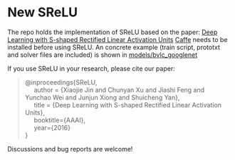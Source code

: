 # New SReLU
The repo holds the implementation of SReLU based on the paper:
[Deep Learning with S-shaped Rectified Linear Activation Units](https://arxiv.org/abs/1512.07030)
[Caffe](https://github.com/BVLC/caffe) needs to be installed before using SReLU. 
An concrete example (train script, prototxt and solver files are included) is shown in [models/bvlc_googlenet](https://github.com/AIROBOTAI/caffe/tree/SReLU/models/bvlc_googlenet)

If you use SReLU in your research, please cite our paper:

>@inproceedings{SReLU,<br /> 
&nbsp;&nbsp;&nbsp;&nbsp;    author    = {Xiaojie Jin and 
               Chunyan Xu and
               Jiashi Feng and
               Yunchao Wei and
               Junjun Xiong and
               Shuicheng Yan},<br /> 
&nbsp;&nbsp;&nbsp;&nbsp;    title     = {Deep Learning with S-shaped Rectified Linear Activation Units},<br /> 
&nbsp;&nbsp;&nbsp;&nbsp;    booktitle={AAAI},<br /> 
&nbsp;&nbsp;&nbsp;&nbsp;    year={2016}<br /> 
}

Discussions and bug reports are welcome!
